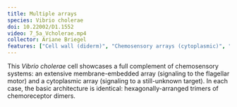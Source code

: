 ```yaml
---
title: Multiple arrays
species: Vibrio cholerae 
doi: 10.22002/D1.1552
video: 7_5a_Vcholerae.mp4
collector: Ariane Briegel
features: ["Cell wall (diderm)", "Chemosensory arrays (cytoplasmic)", "Chemosensory arrays (membrane-bound)", "Flagella (sheathed)", "Flagellar motor (disassembled)", "Flagellar motors", "Membrane (inner)", "Membrane (outer)", "Ribosomes"]
---
```


This *Vibrio cholerae* cell showcases a full complement of chemosensory systems: an extensive membrane-embedded array (signaling to the flagellar motor) and a cytoplasmic array (signaling to a still-unknown target). In each case, the basic architecture is identical: hexagonally-arranged trimers of chemoreceptor dimers.

